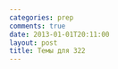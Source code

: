 ```yaml
---
categories: prep
comments: true
date: 2013-01-01T20:11:00
layout: post
title: Темы для 322
---
```


